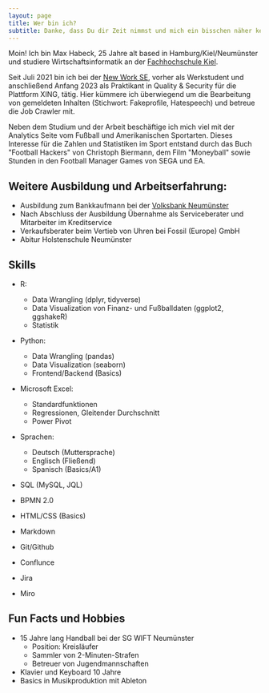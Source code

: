 ```yaml
---
layout: page
title: Wer bin ich?
subtitle: Danke, dass Du dir Zeit nimmst und mich ein bisschen näher kennenlernen möchtest!
---
```

Moin!
Ich bin Max Habeck, 25 Jahre alt based in Hamburg/Kiel/Neumünster und studiere Wirtschaftsinformatik an der [Fachhochschule Kiel](https://www.fh-kiel.de/startseite/).

Seit Juli 2021 bin ich bei der [New Work SE](https://www.new-work.se/de), vorher als Werkstudent und anschließend Anfang 2023 als Praktikant in Quality & Security für die Plattform XING, tätig. Hier kümmere ich überwiegend um die Bearbeitung von gemeldeten Inhalten (Stichwort: Fakeprofile, Hatespeech) und betreue die Job Crawler mit.

Neben dem Studium und der Arbeit beschäftige ich mich viel mit der Analytics Seite vom Fußball und Amerikanischen Sportarten. Dieses Interesse für die Zahlen und Statistiken im Sport entstand durch das Buch "Football Hackers" von Christoph Biermann, dem Film "Moneyball" sowie Stunden in den Football Manager Games von SEGA und EA.

<h2>Weitere Ausbildung und Arbeitserfahrung:</h2>


- Ausbildung zum Bankkaufmann bei der [Volksbank Neumünster](https://www.meine-vrbank.de/startseite.html) <br>
- Nach Abschluss der Ausbildung Übernahme als Serviceberater und Mitarbeiter im Kreditservice <br>
- Verkaufsberater beim Vertieb von Uhren bei Fossil (Europe) GmbH <br>
- Abitur Holstenschule Neumünster <br>

<h2>Skills</h2>

- R:
  - Data Wrangling (dplyr, tidyverse) <br>
  - Data Visualization von Finanz- und Fußballdaten (ggplot2, ggshakeR)<br>
  - Statistik <br>

- Python:
  - Data Wrangling (pandas)
  - Data Visualization (seaborn)
  - Frontend/Backend (Basics)

- Microsoft Excel:
  - Standardfunktionen
  - Regressionen, Gleitender Durchschnitt
  - Power Pivot

- Sprachen:
  - Deutsch (Muttersprache)
  - Englisch (Fließend)
  - Spanisch (Basics/A1)

- SQL (MySQL, JQL)

- BPMN 2.0

- HTML/CSS (Basics)

- Markdown

- Git/Github

- Conflunce

- Jira

- Miro


## Fun Facts und Hobbies
- 15 Jahre lang Handball bei der SG WIFT Neumünster 
  - Position: Kreisläufer
  - Sammler von 2-Minuten-Strafen
  - Betreuer von Jugendmannschaften
- Klavier und Keyboard 10 Jahre
- Basics in Musikproduktion mit Ableton



